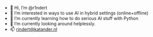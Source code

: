- 👋 Hi, I’m @r1ndert
- 👀 I’m interested in ways to use AI in hybrid settings (online+offline)
- 🌱 I’m currently learning how to do serious AI stuff with Python
- 💞️ I’m currently looking around helplessly.
- 📫 rindert@katander.nl

